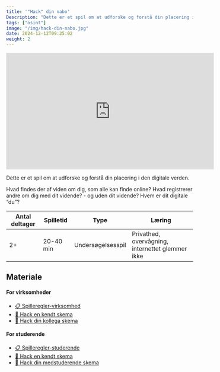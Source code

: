 ```yaml
---
title: '"Hack" din nabo'
Description: "Dette er et spil om at udforske og forstå din placering i den digitale verden."
tags: ["osint"]
image: "/img/hack-din-nabo.jpg"
date: 2024-12-12T09:25:02
weight: 2
---
```


<iframe width="560" height="315" src="https://www.youtube.com/embed/s-U2OlWmzgI?si=ea3W_Nq1-xmQlGAB" title="YouTube video player" frameborder="0" allow="accelerometer; autoplay; clipboard-write; encrypted-media; gyroscope; picture-in-picture; web-share" referrerpolicy="strict-origin-when-cross-origin" allowfullscreen></iframe>

Dette er et spil om at udforske og forstå din placering i den digitale verden.

Hvad findes der af viden om dig, som alle kan finde online? Hvad registrerer andre om dig med dit vidende? - og uden dit vidende? Hvem er dit digitale “du”?

| Antal deltager | Spilletid | Type              | Læring                                           |
| -------------- | --------- | ----------------- | ------------------------------------------------ |
| 2+             | 20-40 min | Undersøgelsesspil | Privathed, overvågning, internettet glemmer ikke |

## Materiale

#### For virksomheder

- [📋 Spilleregler-virksomhed](/files/hack-din-nabo/HACK%20DIN%20NABO%20spilleregler-virksomhed.pdf)
- [📝 Hack en kendt skema](/files/hack-din-nabo/2.%20Hack%20en%20kendt%20skema.docx)
- [📝 Hack din kollega skema](/files/hack-din-nabo/3.%20Hack%20din%20kollega%20skema.docx)

#### For studerende

- [📋 Spilleregler-studerende](/files/hack-din-nabo/HACK%20DIN%20NABO%20spilleregler-studerende.pdf)
- [📝 Hack en kendt skema](/files/hack-din-nabo/1.%20Hack%20en%20kendt%20skema.docx)
- [📝 Hack din medstuderende skema](/files/hack-din-nabo/2.%20Hack%20din%20medstuderende.docx)
